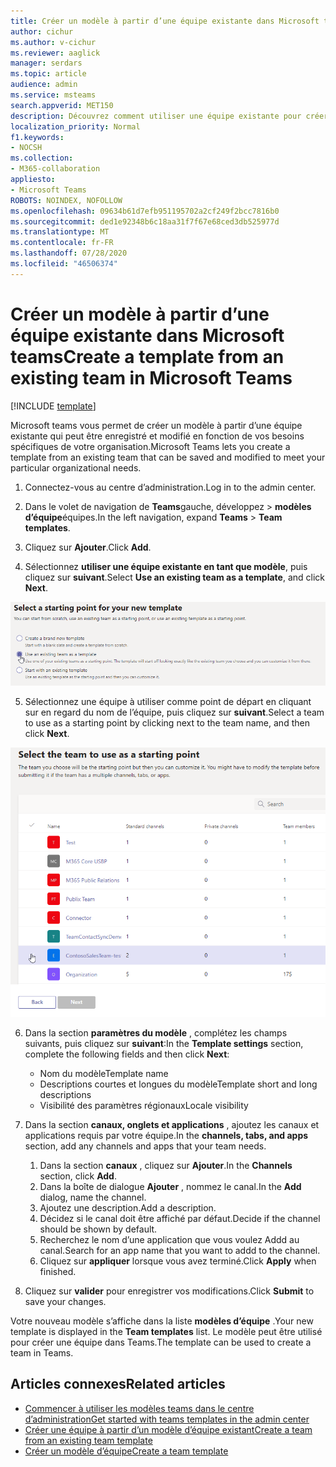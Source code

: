 ```yaml
---
title: Créer un modèle à partir d’une équipe existante dans Microsoft teams
author: cichur
ms.author: v-cichur
ms.reviewer: aaglick
manager: serdars
ms.topic: article
audience: admin
ms.service: msteams
search.appverid: MET150
description: Découvrez comment utiliser une équipe existante pour créer un nouveau modèle dans Microsoft Teams.
localization_priority: Normal
f1.keywords:
- NOCSH
ms.collection:
- M365-collaboration
appliesto:
- Microsoft Teams
ROBOTS: NOINDEX, NOFOLLOW
ms.openlocfilehash: 09634b61d7efb951195702a2cf249f2bcc7816b0
ms.sourcegitcommit: ded1e92348b6c18aa31f7f67e68ced3db525977d
ms.translationtype: MT
ms.contentlocale: fr-FR
ms.lasthandoff: 07/28/2020
ms.locfileid: "46506374"
---
```

# <a name="create-a-template-from-an-existing-team-in-microsoft-teams"></a><span data-ttu-id="bfb3f-103">Créer un modèle à partir d’une équipe existante dans Microsoft teams</span><span class="sxs-lookup"><span data-stu-id="bfb3f-103">Create a template from an existing team in Microsoft Teams</span></span>

[!INCLUDE [template](includes/preview-feature.md)]

<span data-ttu-id="bfb3f-104">Microsoft teams vous permet de créer un modèle à partir d’une équipe existante qui peut être enregistré et modifié en fonction de vos besoins spécifiques de votre organisation.</span><span class="sxs-lookup"><span data-stu-id="bfb3f-104">Microsoft Teams lets you create a template from an existing team that can be saved and modified to meet your particular organizational needs.</span></span>

1. <span data-ttu-id="bfb3f-105">Connectez-vous au centre d’administration.</span><span class="sxs-lookup"><span data-stu-id="bfb3f-105">Log in to the admin center.</span></span>

2. <span data-ttu-id="bfb3f-106">Dans le volet de navigation de **Teams**gauche, développez  >  **modèles d’équipe**équipes.</span><span class="sxs-lookup"><span data-stu-id="bfb3f-106">In the left navigation, expand **Teams** > **Team templates**.</span></span>

3. <span data-ttu-id="bfb3f-107">Cliquez sur **Ajouter**.</span><span class="sxs-lookup"><span data-stu-id="bfb3f-107">Click **Add**.</span></span>

4. <span data-ttu-id="bfb3f-108">Sélectionnez **utiliser une équipe existante en tant que modèle**, puis cliquez sur **suivant**.</span><span class="sxs-lookup"><span data-stu-id="bfb3f-108">Select **Use an existing team as a template**, and click **Next**.</span></span>

 ![Image de l’écran du point de départ des modèles d’équipe avec utiliser une équipe existante comme modèle en surbrillance.](media/team-existing-team-as-template.png)

5. <span data-ttu-id="bfb3f-110">Sélectionnez une équipe à utiliser comme point de départ en cliquant sur en regard du nom de l’équipe, puis cliquez sur **suivant**.</span><span class="sxs-lookup"><span data-stu-id="bfb3f-110">Select a team to use as a starting point by clicking next to the team name, and then click **Next**.</span></span>

![Image de la liste des équipes avec une équipe mise en évidence.](media/team-existing-team-selection.png)

6. <span data-ttu-id="bfb3f-112">Dans la section **paramètres du modèle** , complétez les champs suivants, puis cliquez sur **suivant**:</span><span class="sxs-lookup"><span data-stu-id="bfb3f-112">In the **Template settings** section, complete the following fields and then click **Next**:</span></span>
    - <span data-ttu-id="bfb3f-113">Nom du modèle</span><span class="sxs-lookup"><span data-stu-id="bfb3f-113">Template name</span></span>
    - <span data-ttu-id="bfb3f-114">Descriptions courtes et longues du modèle</span><span class="sxs-lookup"><span data-stu-id="bfb3f-114">Template short and long descriptions</span></span>
    - <span data-ttu-id="bfb3f-115">Visibilité des paramètres régionaux</span><span class="sxs-lookup"><span data-stu-id="bfb3f-115">Locale visibility</span></span>  
  
7. <span data-ttu-id="bfb3f-116">Dans la section **canaux, onglets et applications** , ajoutez les canaux et applications requis par votre équipe.</span><span class="sxs-lookup"><span data-stu-id="bfb3f-116">In the **channels, tabs, and apps** section, add any channels and apps that your team needs.</span></span>

    1. <span data-ttu-id="bfb3f-117">Dans la section **canaux** , cliquez sur **Ajouter**.</span><span class="sxs-lookup"><span data-stu-id="bfb3f-117">In the **Channels** section, click **Add**.</span></span>
    2. <span data-ttu-id="bfb3f-118">Dans la boîte de dialogue **Ajouter** , nommez le canal.</span><span class="sxs-lookup"><span data-stu-id="bfb3f-118">In the **Add** dialog, name the channel.</span></span>
    3. <span data-ttu-id="bfb3f-119">Ajoutez une description.</span><span class="sxs-lookup"><span data-stu-id="bfb3f-119">Add a description.</span></span>
    4. <span data-ttu-id="bfb3f-120">Décidez si le canal doit être affiché par défaut.</span><span class="sxs-lookup"><span data-stu-id="bfb3f-120">Decide if the channel should be shown by default.</span></span>
    5. <span data-ttu-id="bfb3f-121">Recherchez le nom d’une application que vous voulez Addd au canal.</span><span class="sxs-lookup"><span data-stu-id="bfb3f-121">Search for an app name that you want to addd to the channel.</span></span>
    6. <span data-ttu-id="bfb3f-122">Cliquez sur **appliquer** lorsque vous avez terminé.</span><span class="sxs-lookup"><span data-stu-id="bfb3f-122">Click **Apply** when finished.</span></span>

8. <span data-ttu-id="bfb3f-123">Cliquez sur **valider** pour enregistrer vos modifications.</span><span class="sxs-lookup"><span data-stu-id="bfb3f-123">Click **Submit** to save your changes.</span></span>

<span data-ttu-id="bfb3f-124">Votre nouveau modèle s’affiche dans la liste **modèles d’équipe** .</span><span class="sxs-lookup"><span data-stu-id="bfb3f-124">Your new template is displayed in the **Team templates** list.</span></span> <span data-ttu-id="bfb3f-125">Le modèle peut être utilisé pour créer une équipe dans Teams.</span><span class="sxs-lookup"><span data-stu-id="bfb3f-125">The template can be used to create a team in Teams.</span></span>

## <a name="related-articles"></a><span data-ttu-id="bfb3f-126">Articles connexes</span><span class="sxs-lookup"><span data-stu-id="bfb3f-126">Related articles</span></span>

- [<span data-ttu-id="bfb3f-127">Commencer à utiliser les modèles teams dans le centre d’administration</span><span class="sxs-lookup"><span data-stu-id="bfb3f-127">Get started with teams templates in the admin center</span></span>](get-started-with-teams-templates-in-the-admin-console.md)
- [<span data-ttu-id="bfb3f-128">Créer une équipe à partir d’un modèle d’équipe existant</span><span class="sxs-lookup"><span data-stu-id="bfb3f-128">Create a team from an existing team template</span></span>](modify-existing-team-template.md)
- [<span data-ttu-id="bfb3f-129">Créer un modèle d’équipe</span><span class="sxs-lookup"><span data-stu-id="bfb3f-129">Create a team template</span></span>](create-a-team-template.md)
